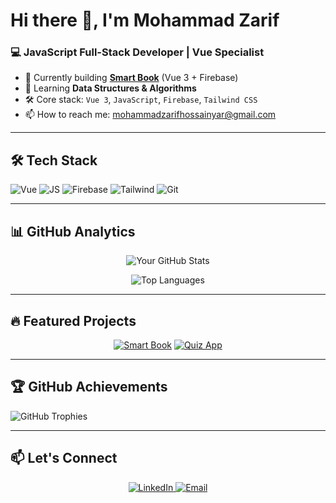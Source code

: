 # Hi there 👋, I'm Mohammad Zarif

### 💻 JavaScript Full-Stack Developer | Vue Specialist

- 🔭 Currently building **[Smart Book](https://github.com/Zarif2024/Smart-Book)** (Vue 3 + Firebase)
- 🌱 Learning **Data Structures & Algorithms**
- 🛠 Core stack: `Vue 3`, `JavaScript`, `Firebase`, `Tailwind CSS`
- 📫 How to reach me: [mohammadzarifhossainyar@gmail.com](mailto:mohammadzarifhossainyar@gmail.com)

---

## 🛠 Tech Stack
<p align="left">
  <img src="https://img.shields.io/badge/Vue.js-35495E?logo=vuedotjs&logoColor=4FC08D" alt="Vue">
  <img src="https://img.shields.io/badge/JavaScript-F7DF1E?logo=javascript&logoColor=black" alt="JS">
  <img src="https://img.shields.io/badge/Firebase-FFCA28?logo=firebase&logoColor=black" alt="Firebase">
  <img src="https://img.shields.io/badge/Tailwind_CSS-38B2AC?logo=tailwind-css&logoColor=white" alt="Tailwind">
  <img src="https://img.shields.io/badge/Git-F05032?logo=git&logoColor=white" alt="Git">
</p>

---

## 📊 GitHub Analytics

<div align="center">

![Your GitHub Stats](https://github-readme-stats.vercel.app/api?username=Zarif2024&show_icons=true&theme=vue-dark&hide=issues&hide_title=true&include_all_commits=true&custom_title=Zarif's%20Development%20Activity)

![Top Languages](https://github-readme-stats.vercel.app/api/top-langs/?username=Zarif2024&layout=compact&theme=vue-dark&hide=html,css&langs_count=5&exclude_repo=Zarif2024.github.io)

</div>

---

## 🔥 Featured Projects

<div align="center">

[![Smart Book](https://github-readme-stats.vercel.app/api/pin/?username=Zarif2024&repo=Smart-Book&theme=vue-dark)](https://github.com/Zarif2024/Smart-Book)
[![Quiz App](https://github-readme-stats.vercel.app/api/pin/?username=Zarif2024&repo=Quiz-App&theme=vue-dark)](https://github.com/Zarif2024/Quiz-App)

</div>

---

## 🏆 GitHub Achievements
![GitHub Trophies](https://github-profile-trophy.vercel.app/?username=Zarif2024&theme=onedark&no-frame=true&margin-w=15&row=2)

---

## 📫 Let's Connect
<p align="center">
  <a href="https://linkedin.com/in/mohammad-zarif-hossain-yar">
    <img src="https://img.shields.io/badge/LinkedIn-0077B5?logo=linkedin&logoColor=white" alt="LinkedIn">
  </a>
  <a href="mailto:mohammadzarifhossainyar@gmail.com">
    <img src="https://img.shields.io/badge/Email-D14836?logo=gmail&logoColor=white" alt="Email">
  </a>
</p>
